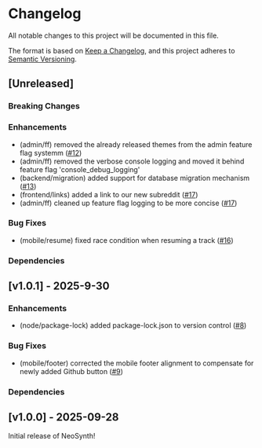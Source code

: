 # Changelog

All notable changes to this project will be documented in this file.

The format is based on [Keep a Changelog](https://keepachangelog.com/en/1.1.0/), and this project adheres to [Semantic Versioning](https://semver.org/spec/v2.0.0.html).

## [Unreleased]

### Breaking Changes

### Enhancements
- (admin/ff) removed the already released themes from the admin feature flag systemm  ([#12](https://github.com/isolinear-labs/Neosynth/pull/12))
- (admin/ff) removed the verbose console logging and moved it behind feature flag 'console_debug_logging'
- (backend/migration) added support for database migration mechanism  ([#13](https://github.com/isolinear-labs/Neosynth/pull/13))
- (frontend/links) added a link to our new subreddit ([#17](https://github.com/isolinear-labs/Neosynth/pull/17))
- (admin/ff) cleaned up feature flag logging to be more concise ([#17](https://github.com/isolinear-labs/Neosynth/pull/17))

### Bug Fixes
- (mobile/resume) fixed race condition when resuming a track ([#16](https://github.com/isolinear-labs/Neosynth/pull/16))

### Dependencies


## [v1.0.1] - 2025-9-30


### Enhancements

- (node/package-lock) added package-lock.json to version control  ([#8](https://github.com/isolinear-labs/Neosynth/pull/8))

### Bug Fixes

- (mobile/footer) corrected the mobile footer alignment to compensate for newly added Github button  ([#9](https://github.com/isolinear-labs/Neosynth/pull/9))

### Dependencies

## [v1.0.0] - 2025-09-28

Initial release of NeoSynth!